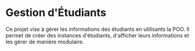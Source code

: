 # Gestion d'Étudiants
Ce projet vise à gérer les informations des étudiants en utilisants la POO. Il permet de créer des instances d'étudiants, d'afficher leurs informations et les gérer de manière modulaire.